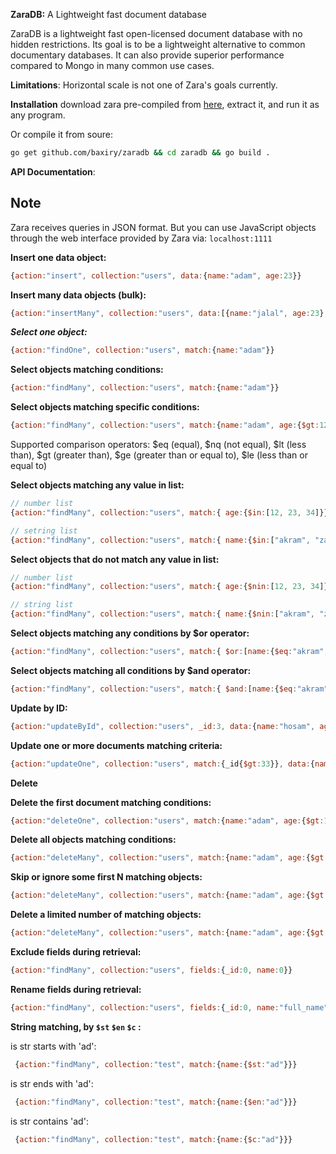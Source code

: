 

**ZaraDB:**
A Lightweight fast document database

ZaraDB is a lightweight fast open-licensed document database with no hidden restrictions.
Its goal is to be a lightweight alternative to common documentary databases.
It can also provide superior performance compared to Mongo in many common use cases.

**Limitations**:
Horizontal scale is not one of Zara's goals currently.


**Installation**
download zara pre-compiled from [here](https://github.com/baxiry/zaradb/releases), extract it, and run it as any program.

Or compile it from soure:

```bash
go get github.com/baxiry/zaradb && cd zaradb && go build .
```


**API Documentation**:

## Note
Zara receives queries in JSON format. But you can use JavaScript objects through the web interface provided by Zara via: ` localhost:1111 `



**Insert one data object:**


```js
{action:"insert", collection:"users", data:{name:"adam", age:23}}
```

**Insert many data objects (bulk):**

```js
{action:"insertMany", collection:"users", data:[{name:"jalal", age:23},{name:"akram", age:30},{name:"hasna", age:35}]}
```


***Select one object:***

```js
{action:"findOne", collection:"users", match:{name:"adam"}}
```

**Select objects matching conditions:**

```js
{action:"findMany", collection:"users", match:{name:"adam"}}
```

**Select objects matching specific conditions:**

```js
{action:"findMany", collection:"users", match:{name:"adam", age:{$gt:12}}}
```

Supported comparison operators: $eq (equal), $nq (not equal), $lt (less than), $gt (greater than), $ge (greater than or equal to), $le (less than or equal to)


**Select objects matching any value in list:**

```js
// number list
{action:"findMany", collection:"users", match:{ age:{$in:[12, 23, 34]}}}
```

```js
// setring list
{action:"findMany", collection:"users", match:{ name:{$in:["akram", "zaid"]}}}
```

**Select objects that do not match any value in list:**

```js
// number list
{action:"findMany", collection:"users", match:{ age:{$nin:[12, 23, 34]}}}
```

```js
// string list
{action:"findMany", collection:"users", match:{ name:{$nin:["akram", "zaid"]}}}
```

**Select objects matching any conditions by $or operator:**

```js
{action:"findMany", collection:"users", match:{ $or:[name:{$eq:"akram", age:$gt:13}]}}
```

**Select objects matching all conditions by $and operator:**

```js
{action:"findMany", collection:"users", match:{ $and:[name:{$eq:"akram", age:$gt:13}]}}
```


**Update by ID:**

```js
{action:"updateById", collection:"users", _id:3, data:{name:"hosam", age:10}}
```

**Update one or more documents matching criteria:**

```js
{action:"updateOne", collection:"users", match:{_id{$gt:33}}, data:{name:"hosam", age:10}}
```

**Delete**

**Delete the first document matching conditions:**

```js
{action:"deleteOne", collection:"users", match:{name:"adam", age:{$gt:12}}}
```

**Delete all objects matching conditions:**

```js
{action:"deleteMany", collection:"users", match:{name:"adam", age:{$gt:12}}}
```

**Skip or ignore some first N matching objects:**

```js
{action:"deleteMany", collection:"users", match:{name:"adam", age:{$gt:12}}, skip: 3}
```

**Delete a limited number of matching objects:**

```js
{action:"deleteMany", collection:"users", match:{name:"adam", age:{$gt:12}}, skip: 3, limit:3}
```

**Exclude fields during retrieval:**

```js
{action:"findMany", collection:"users", fields:{_id:0, name:0}}
```

**Rename fields during retrieval:**

```js
{action:"findMany", collection:"users", fields:{_id:0, name:"full_name"}}
```

**String matching, by `$st` `$en` `$c` :**

is str starts with 'ad': 
```js
 {action:"findMany", collection:"test", match:{name:{$st:"ad"}}}
```

is str ends with 'ad': 
```js
 {action:"findMany", collection:"test", match:{name:{$en:"ad"}}}
```

is str contains 'ad': 
```js
 {action:"findMany", collection:"test", match:{name:{$c:"ad"}}}
```

